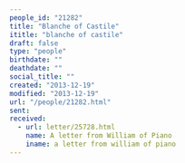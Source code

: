 ```yaml
---
people_id: "21282"
title: "Blanche of Castile"
ititle: "blanche of castile"
draft: false
type: "people"
birthdate: ""
deathdate: ""
social_title: ""
created: "2013-12-19"
modified: "2013-12-19"
url: "/people/21282.html"
sent:
received:
  - url: letter/25728.html
    name: A letter from William of Piano
    iname: a letter from william of piano
---
```

